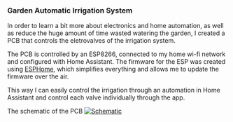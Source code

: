 ### Garden Automatic Irrigation System

In order to learn a bit more about electronics and home automation, as well as reduce the huge amount of time wasted watering the garden, I created a PCB that controls the eletrovalves of the irrigation system.

The PCB is controlled by an ESP8266, connected to my home wi-fi network and configured with Home Assistant. The firmware for the ESP was created using [ESPHome](https://esphome.io/index.html), which simplifies everything and allows me to update the firmware over the air.  

This way I can easily control the irrigation through an automation in Home Assistant and control each valve individually through the app.  

The schematic of the PCB
[![Schematic](/rega-pcb.png)](/rega-pcb.png)